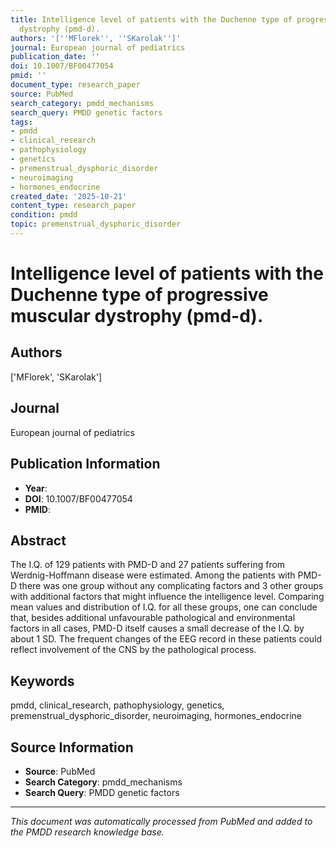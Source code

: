 ```yaml
---
title: Intelligence level of patients with the Duchenne type of progressive muscular
  dystrophy (pmd-d).
authors: '[''MFlorek'', ''SKarolak'']'
journal: European journal of pediatrics
publication_date: ''
doi: 10.1007/BF00477054
pmid: ''
document_type: research_paper
source: PubMed
search_category: pmdd_mechanisms
search_query: PMDD genetic factors
tags:
- pmdd
- clinical_research
- pathophysiology
- genetics
- premenstrual_dysphoric_disorder
- neuroimaging
- hormones_endocrine
created_date: '2025-10-21'
content_type: research_paper
condition: pmdd
topic: premenstrual_dysphoric_disorder
---
```


# Intelligence level of patients with the Duchenne type of progressive muscular dystrophy (pmd-d).

## Authors
['MFlorek', 'SKarolak']

## Journal
European journal of pediatrics

## Publication Information
- **Year**: 
- **DOI**: 10.1007/BF00477054
- **PMID**: 

## Abstract
The I.Q. of 129 patients with PMD-D and 27 patients suffering from Werdnig-Hoffmann disease were estimated. Among the patients with PMD-D there was one group without any complicating factors and 3 other groups with additional factors that might influence the intelligence level. Comparing mean values and distribution of I.Q. for all these groups, one can conclude that, besides additional unfavourable pathological and environmental factors in all cases, PMD-D itself causes a small decrease of the I.Q. by about 1 SD. The frequent changes of the EEG record in these patients could reflect involvement of the CNS by the pathological process.

## Keywords
pmdd, clinical_research, pathophysiology, genetics, premenstrual_dysphoric_disorder, neuroimaging, hormones_endocrine

## Source Information
- **Source**: PubMed
- **Search Category**: pmdd_mechanisms
- **Search Query**: PMDD genetic factors

---
*This document was automatically processed from PubMed and added to the PMDD research knowledge base.*
